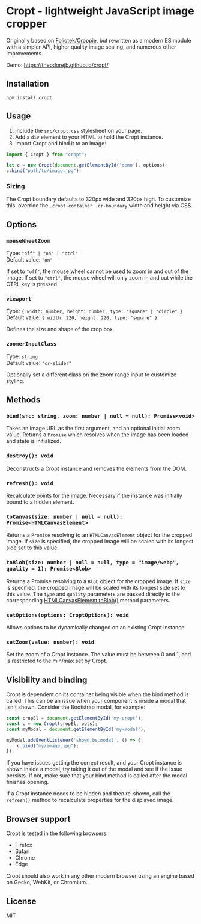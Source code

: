 # Cropt - lightweight JavaScript image cropper

Originally based on [Foliotek/Croppie](https://github.com/Foliotek/Croppie), but rewritten as a modern ES module with a simpler API, higher quality image scaling, and numerous other improvements.

Demo: https://theodorejb.github.io/cropt/

## Installation

```
npm install cropt
```

## Usage

1. Include the `src/cropt.css` stylesheet on your page.
2. Add a `div` element to your HTML to hold the Cropt instance.
3. Import Cropt and bind it to an image:

```javascript
import { Cropt } from "cropt";

let c = new Cropt(document.getElementById('demo'), options);
c.bind("path/to/image.jpg");
```

### Sizing

The Cropt boundary defaults to 320px wide and 320px high.
To customize this, override the `.cropt-container .cr-boundary` width and height via CSS.

## Options

### `mouseWheelZoom`

Type: `"off" | "on" | "ctrl"`  
Default value: `"on"`

If set to `"off"`, the mouse wheel cannot be used to zoom in and out of the image. If set to `"ctrl"`, the mouse wheel will only zoom in and out while the CTRL key is pressed.

### `viewport`

Type: `{ width: number, height: number, type: "square" | "circle" }`  
Default value: `{ width: 220, height: 220, type: "square" }`

Defines the size and shape of the crop box.

### `zoomerInputClass`

Type: `string`  
Default value: `"cr-slider"`

Optionally set a different class on the zoom range input to customize styling.

## Methods

### `bind(src: string, zoom: number | null = null): Promise<void>`

Takes an image URL as the first argument, and an optional initial zoom value. Returns a `Promise` which resolves when the image has been loaded and state is initialized.

### `destroy(): void`

Deconstructs a Cropt instance and removes the elements from the DOM.

### `refresh(): void`

Recalculate points for the image. Necessary if the instance was initially bound to a hidden element.

### `toCanvas(size: number | null = null): Promise<HTMLCanvasElement>`

Returns a `Promise` resolving to an `HTMLCanvasElement` object for the cropped image. If `size` is specified, the cropped image will be scaled with its longest side set to this value.

### `toBlob(size: number | null = null, type = "image/webp", quality = 1): Promise<Blob>`

Returns a Promise resolving to a `Blob` object for the cropped image. If `size` is specified, the cropped image will be scaled with its longest side set to this value. The `type` and `quality` parameters are passed directly to the corresponding [HTMLCanvasElement.toBlob()](https://developer.mozilla.org/en-US/docs/Web/API/HTMLCanvasElement/toBlob) method parameters.

### `setOptions(options: CroptOptions): void`

Allows options to be dynamically changed on an existing Cropt instance.

### `setZoom(value: number): void`

Set the zoom of a Cropt instance. The value must be between 0 and 1, and is restricted to the min/max set by Cropt.

## Visibility and binding

Cropt is dependent on its container being visible when the bind method is called. This can be an issue when your component is inside a modal that isn't shown. Consider the Bootstrap modal, for example:

```javascript
const cropEl = document.getElementById('my-cropt');
const c = new Cropt(cropEl, opts);
const myModal = document.getElementById('my-modal');

myModal.addEventListener('shown.bs.modal', () => {
    c.bind("my/image.jpg");
});
```

If you have issues getting the correct result, and your Cropt instance is shown inside a modal, try taking it out of the modal and see if the issue persists. If not, make sure that your bind method is called after the modal finishes opening.

If a Cropt instance needs to be hidden and then re-shown, call the `refresh()` method to recalculate properties for the displayed image.

## Browser support

Cropt is tested in the following browsers:

* Firefox
* Safari
* Chrome
* Edge

Cropt should also work in any other modern browser using an engine based on Gecko, WebKit, or Chromium.

## License

MIT
